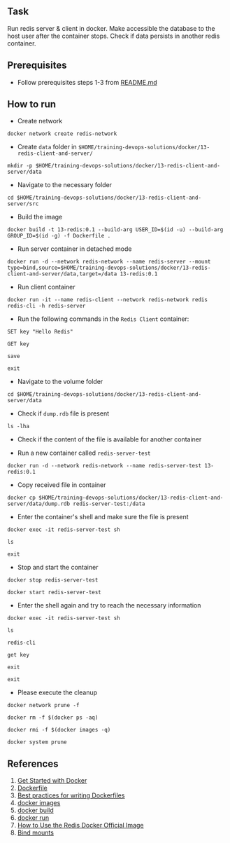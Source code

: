## Task
Run redis server & client in docker. Make accessible the database to the host user after the container stops. Check if data persists in another redis container.

## Prerequisites

- Follow prerequisites steps 1-3 from [README.md](../../README.md)

## How to run

- Create network

```
docker network create redis-network
```

- Create `data` folder in `$HOME/training-devops-solutions/docker/13-redis-client-and-server/`

```
mkdir -p $HOME/training-devops-solutions/docker/13-redis-client-and-server/data
```

- Navigate to the necessary folder

```
cd $HOME/training-devops-solutions/docker/13-redis-client-and-server/src
```

- Build the image

```
docker build -t 13-redis:0.1 --build-arg USER_ID=$(id -u) --build-arg GROUP_ID=$(id -g) -f Dockerfile .
```

- Run server container in detached mode

```
docker run -d --network redis-network --name redis-server --mount type=bind,source=$HOME/training-devops-solutions/docker/13-redis-client-and-server/data,target=/data 13-redis:0.1
```

- Run client container

```
docker run -it --name redis-client --network redis-network redis redis-cli -h redis-server
```

- Run the following commands in the `Redis Client` container:

```
SET key "Hello Redis"
```
```
GET key
```
```
save
```

```
exit
```

- Navigate to the volume folder

```
cd $HOME/training-devops-solutions/docker/13-redis-client-and-server/data
```

- Check if `dump.rdb` file is present

```
ls -lha
```

- Check if the content of the file is available for another container

- Run a new container called `redis-server-test`
```
docker run -d --network redis-network --name redis-server-test 13-redis:0.1
```
- Copy received file in container
```
docker cp $HOME/training-devops-solutions/docker/13-redis-client-and-server/data/dump.rdb redis-server-test:/data
```
- Enter the container's shell and make sure the file is present
```
docker exec -it redis-server-test sh
```
```
ls
```
```
exit
```
- Stop and start the container
```
docker stop redis-server-test
```
```
docker start redis-server-test
```
- Enter the shell again and try to reach the necessary information
```
docker exec -it redis-server-test sh
```
```
ls
```
```
redis-cli
```
```
get key
```
```
exit
```
```
exit
```

- Please execute the cleanup

```
docker network prune -f
```
```
docker rm -f $(docker ps -aq)
```
```
docker rmi -f $(docker images -q)
```
```
docker system prune
```

## References

 1. [Get Started with Docker](https://www.docker.com/get-started/)
 2. [Dockerfile](https://docs.docker.com/engine/reference/builder/#:~:text=A%20Dockerfile%20is%20a%20text,can%20use%20in%20a%20Dockerfile%20.)
 3. [Best practices for writing Dockerfiles](https://docs.docker.com/develop/develop-images/dockerfile_best-practices/)
 4. [docker images](https://docs.docker.com/engine/reference/commandline/images/)
 5. [docker build](https://docs.docker.com/engine/reference/commandline/build/)
 6. [docker run](https://docs.docker.com/engine/reference/commandline/run/)
 7. [How to Use the Redis Docker Official Image](https://www.docker.com/blog/how-to-use-the-redis-docker-official-image/)
 8. [Bind mounts](https://docs.docker.com/storage/bind-mounts/)
